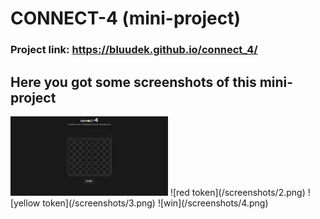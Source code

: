# CONNECT-4 (mini-project)

### Project link: https://bluudek.github.io/connect_4/

## Here you got some screenshots of this mini-project
<img src="/screenshots/1.png" alt="game before start" width="50%">
![red token](/screenshots/2.png)
![yellow token](/screenshots/3.png)
![win](/screenshots/4.png)
